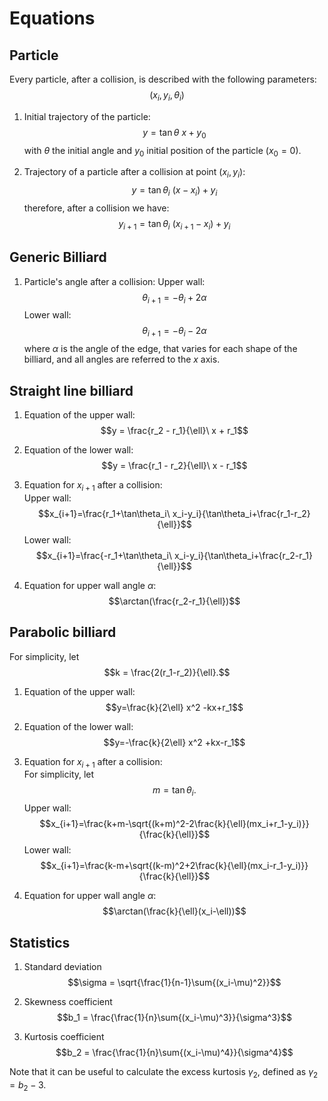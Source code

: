 
# Equations

## Particle
Every particle, after a collision, is described with the following parameters:
$$(x_i, y_i, \theta_i) $$

1. Initial trajectory of the particle:
$$y = \tan\theta\ x + y_0 $$
with $\theta$ the initial angle and $y_0$ initial position of the particle ($x_0 =0$).

2. Trajectory of a particle after a collision at point $(x_i, y_i)$:
$$y = \tan\theta_i\ (x-x_i) + y_i $$
therefore, after a collision we have:
$$y_{i+1} = \tan\theta_i\ (x_{i+1}-x_i) + y_i $$

## Generic Billiard
1. Particle's angle after a collision:
Upper wall:
$$\theta_{i+1} = -\theta_i + 2\alpha$$
Lower wall:
$$\theta_{i+1} = -\theta_i - 2\alpha$$
where $\alpha$ is the angle of the edge, that varies for each shape of the billiard, and all angles are referred to the $x$ axis.

## Straight line billiard
1. Equation of the upper wall:
$$y = \frac{r_2 - r_1}{\ell}\ x + r_1$$

2. Equation of the lower wall:
$$y = \frac{r_1 - r_2}{\ell}\ x - r_1$$

3. Equation for $x_{i+1}$ after a collision:  
Upper wall:
$$x_{i+1}=\frac{r_1+\tan\theta_i\ x_i-y_i}{\tan\theta_i+\frac{r_1-r_2}{\ell}}$$
Lower wall:
$$x_{i+1}=\frac{-r_1+\tan\theta_i\ x_i-y_i}{\tan\theta_i+\frac{r_2-r_1}{\ell}}$$

4. Equation for upper wall angle $\alpha$:
$$\arctan(\frac{r_2-r_1}{\ell})$$

## Parabolic billiard
For simplicity, let 
$$k = \frac{2(r_1-r_2)}{\ell}.$$

1. Equation of the upper wall:
$$y=\frac{k}{2\ell} x^2 -kx+r_1$$

2. Equation of the lower wall:
$$y=-\frac{k}{2\ell} x^2 +kx-r_1$$

3. Equation for $x_{i+1}$ after a collision:  
For simplicity, let 
$$m =\tan\theta_i.$$
Upper wall:
$$x_{i+1}=\frac{k+m-\sqrt{(k+m)^2-2\frac{k}{\ell}(mx_i+r_1-y_i)}}{\frac{k}{\ell}}$$
Lower wall:
$$x_{i+1}=\frac{k-m+\sqrt{(k-m)^2+2\frac{k}{\ell}(mx_i-r_1-y_i)}}{\frac{k}{\ell}}$$

5. Equation for upper wall angle $\alpha$:
$$\arctan(\frac{k}{\ell}(x_i-\ell))$$


## Statistics
1. Standard deviation
$$\sigma = \sqrt{\frac{1}{n-1}\sum{(x_i-\mu)^2}}$$

2. Skewness coefficient
$$b_1 = \frac{\frac{1}{n}\sum{(x_i-\mu)^3}}{\sigma^3}$$

3. Kurtosis coefficient
$$b_2 = \frac{\frac{1}{n}\sum{(x_i-\mu)^4}}{\sigma^4}$$  

Note that it can be useful to calculate the excess kurtosis $\gamma_2$, defined as $\gamma_2 = b_2 - 3$.  
